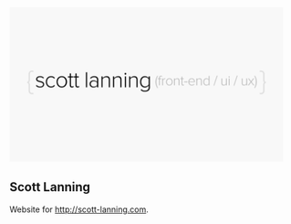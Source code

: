 <a href="http://scott-lanning.com"><img src="https://raw.githubusercontent.com/skyout/scott-lanning.com/dev/public/img_src/scott-lanning.png" width="480" height="270" alt="scott lanning" title="scott lanning" /></a>


Scott Lanning
-------------

Website for http://scott-lanning.com.